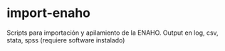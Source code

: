 # import-enaho
Scripts para importación y apilamiento de la ENAHO. Output en log, csv, stata, spss (requiere software instalado)
